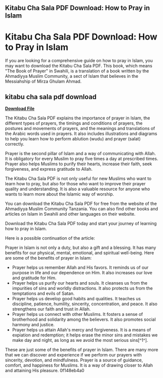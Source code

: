 ## Kitabu Cha Sala PDF Download: How to Pray in Islam

 


 
# Kitabu Cha Sala PDF Download: How to Pray in Islam
 
If you are looking for a comprehensive guide on how to pray in Islam, you may want to download the Kitabu Cha Sala PDF. This book, which means "The Book of Prayer" in Swahili, is a translation of a book written by the Ahmadiyya Muslim Community, a sect of Islam that believes in the Messiahship of Mirza Ghulam Ahmad.
 
## kitabu cha sala pdf download


[**Download File**](https://www.google.com/url?q=https%3A%2F%2Fbltlly.com%2F2tKFah&sa=D&sntz=1&usg=AOvVaw0Qgwl3pJAzJRPfMjK2VuLO)

 
The Kitabu Cha Sala PDF explains the importance of prayer in Islam, the different types of prayers, the timings and conditions of prayers, the postures and movements of prayers, and the meanings and translations of the Arabic words used in prayers. It also includes illustrations and diagrams to help you learn how to perform ablution (wudu) and prayer (salat) correctly.
 
Prayer is the second pillar of Islam and a way of communicating with Allah. It is obligatory for every Muslim to pray five times a day at prescribed times. Prayer also helps Muslims to purify their hearts, increase their faith, seek forgiveness, and express gratitude to Allah.
 
The Kitabu Cha Sala PDF is not only useful for new Muslims who want to learn how to pray, but also for those who want to improve their prayer quality and understanding. It is also a valuable resource for anyone who wants to learn more about the Islamic way of worship.
 
You can download the Kitabu Cha Sala PDF for free from the website of the Ahmadiyya Muslim Community Tanzania. You can also find other books and articles on Islam in Swahili and other languages on their website.
 
Download the Kitabu Cha Sala PDF today and start your journey of learning how to pray in Islam.

Here is a possible continuation of the article:
  
Prayer in Islam is not only a duty, but also a gift and a blessing. It has many benefits for our physical, mental, emotional, and spiritual well-being. Here are some of the benefits of prayer in Islam:
 
- Prayer helps us remember Allah and His favors. It reminds us of our purpose in life and our dependence on Him. It also increases our love and gratitude for Him.
- Prayer helps us purify our hearts and souls. It cleanses us from the impurities of sins and worldly distractions. It also protects us from the temptations and evils of Satan.
- Prayer helps us develop good habits and qualities. It teaches us discipline, patience, humility, sincerity, concentration, and peace. It also strengthens our faith and trust in Allah.
- Prayer helps us connect with other Muslims. It fosters a sense of brotherhood and solidarity among the believers. It also promotes social harmony and justice.
- Prayer helps us attain Allah's mercy and forgiveness. It is a means of expiation and redemption; it helps erase the minor sins and mistakes we make day and night, as long as we avoid the most serious sins[^1^].

These are just some of the benefits of prayer in Islam. There are many more that we can discover and experience if we perform our prayers with sincerity, devotion, and mindfulness. Prayer is a source of guidance, comfort, and happiness for Muslims. It is a way of drawing closer to Allah and attaining His pleasure.
 0f148eb4a0
